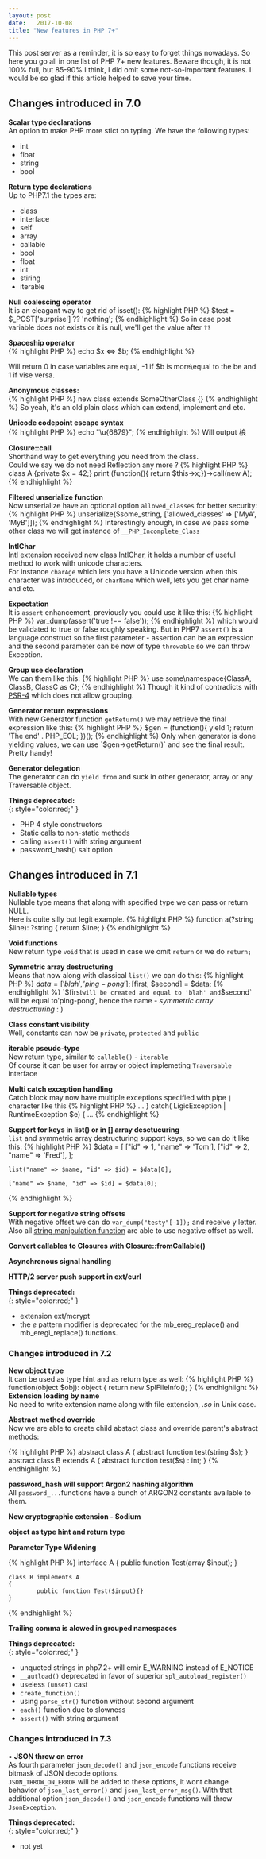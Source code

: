 ```yaml
---
layout: post
date:   2017-10-08
title: "New features in PHP 7+"
---
```


This post server as a reminder, it is so easy to forget things nowadays. So here you go all in one list of PHP 7+ new features.
Beware though, it is not 100% full, but 85-90% I think, I did omit some not-so-important features. I would be so glad if this article helped to save your time.


## Changes introduced in 7.0

**Scalar type declarations**  
An option to make PHP more stict on typing. We have the following types:
- int
- float
- string
- bool

**Return type declarations**  
Up to PHP7.1 the types are:
- class
- interface
- self
- array
- callable
- bool
- float
- int
- stiring
- iterable

**Null coalescing operator**   
It is an eleagant way to get rid of isset():
{% highlight PHP %}
    $test = $_POST['surprise'] ?? 'nothing';
{% endhighlight %}
So in case post variable does not exists or it is null, we'll get the value after `??`

**Spaceship operator**    
{% highlight PHP %}
    echo $x <=> $b;
{% endhighlight %}

Will return 0 in case variables are equal, -1 if $b is more\equal to the be and 1 if vise versa.

**Anonymous classes:**  
{% highlight PHP %}
    new class extends SomeOtherClass
    {}
{% endhighlight %}
So yeah, it's an old plain class which can extend, implement and etc.

**Unicode codepoint escape syntax**  
{% highlight PHP %}
    echo "\u{6879}";
{% endhighlight %}
Will output 桹 

**Closure::call**  
Shorthand way to get everything you need from the class.  
Could we say we do not need Reflection any more ?
{% highlight PHP %}
    class A {private $x = 42;} 
    print (function(){ return $this->x;})->call(new A); 
{% endhighlight %}

**Filtered unserialize function**  
Now unserialize have an optional option `allowed_classes` for better security:
{% highlight PHP %}
    unserialize($some_string, ['allowed_classes' => ['MyA', 'MyB']]);
{% endhighlight %}
Interestingly enough, in case we pass some other class we will get instance of `__PHP_Incomplete_Class`

**IntlChar**  
Intl extension received new class IntlChar, it holds a number of useful method to work with unicode characters.  
For instance `charAge` which lets you have a Unicode version when this character was introduced, or `charName` 
which well, lets you get char name and etc.

**Expectation**  
It is `assert` enhancement, previously you could use it like this:
{% highlight PHP %}
    var_dump(assert('true !== false'));
{% endhighlight %}
which would be validated to true or false roughly speaking. But in PHP7 `assert()` is a language construct so the first parameter - assertion can be an expression and the second parameter can be now of type `throwable` so we can throw Exception.

**Group use declaration**  
We can them like this:
{% highlight PHP %}
    use some\namespace\{ClassA, ClassB, ClassC as C};
{% endhighlight %}
Though it kind of contradicts with [PSR-4](https://github.com/php-fig/fig-standards/blob/master/accepted/PSR-4-autoloader.md#2-specification) which does not allow grouping.

**Generator return expressions**  
With new Generator function `getReturn()` we may retrieve the final expression like this:
{% highlight PHP %}
    $gen = (function(){
        yield 1;
        return 'The end' . PHP_EOL;
    })();
{% endhighlight %}
Only when generator is done yielding values, we can use `$gen->getReturn()` and see the final result. Pretty handy!

**Generator delegation**   
The generator can do `yield from` and suck in other generator, array or any Traversable object.

**Things deprecated:**  
{: style="color:red;" }
- PHP 4 style constructors
- Static calls to non-static methods
- calling `assert()` with string argument
- password_hash() salt option

## Changes introduced in 7.1

**Nullable types**  
Nullable type means that along with specified type we can pass or return NULL.  
Here is quite silly but legit example.
{% highlight PHP %}
    function a(?string $line): ?string
    {
        return $line;
    }
{% endhighlight %}

**Void functions**   
New return type `void` that is used in case we omit `return` or we do `return;`

**Symmetric array destructuring**   
Means that now along with classical `list()` we can do this:
{% highlight PHP %}
    $data = ['blah', 'ping-pong'];
    [$first, $second] = $data;
{% endhighlight %}
`$first` will be created and equal to 'blah' and `$second` will be equal to'ping-pong',
hence the name - _symmetric array destructturing_ : )

**Class constant visibility**  
Well, constants can now be `private`, `protected` and `public`

**iterable pseudo-type**  
New return type, similar to `callable()` - `iterable`  
Of course it can be user for array or object implemeting `Traversable` interface

**Multi catch exception handling**  
Catch block may now have multiple exceptions specified with pipe `|` character like this
{% highlight PHP %}
    ...
    } catch( LigicException | RuntimeException $e) {
    ...
{% endhighlight %}

**Support for keys in list() or in [] array desctucuring**   
`list` and symmetric array destructuring support keys, so we can do it like this:
{% highlight PHP %}
    $data = [
        ["id" => 1, "name" => 'Tom'],
        ["id" => 2, "name" => 'Fred'],
    ];

    list("name" => $name, "id" => $id) = $data[0];

    ["name" => $name, "id" => $id] = $data[0];
{% endhighlight %}

**Support for negative string offsets**  
With negative offset we can do `var_dump("testy"[-1]);` and receive y letter.  
Also all [string manipulation function](http://php.net/manual/en/book.strings.php) are able to use negative offset as well.

**Convert callables to Closures with Closure::fromCallable()**   


**Asynchronous signal handling**  


**HTTP/2 server push support in ext/curl**  


**Things deprecated:**  
{: style="color:red;" }
- extension ext/mcrypt
- the _e_ pattern modifier is deprecated for the mb_ereg_replace() and mb_eregi_replace() functions.

### Changes introduced in 7.2

**New object type**  
It can be used as type hint and as return type as well:
{% highlight PHP %}
    function(object $obj): object {
        return new SplFileInfo();
    }
{% endhighlight %}
**Extension loading by name**  
No need to write extension name along with file extension, _.so_ in Unix case.  

**Abstract method override**   
Now we are able to create child abstact class and override parent's abstract methods:

{% highlight PHP %}
    abstract class A
    {
        abstract function test(string $s);
    }
    abstract class B extends A
    {
        abstract function test($s) : int;
    }
{% endhighlight %}

**password_hash will support Argon2 hashing algorithm**  
All `password_...`functions have a bunch of ARGON2 constants available to them.

**New cryptographic extension - Sodium**    

**object as type hint and return type**  

**Parameter Type Widening**  

{% highlight PHP %}
    interface A
    {
            public function Test(array $input);
    }

    class B implements A
    {
            public function Test($input){}
    }
{% endhighlight %}

**Trailing comma is alowed in grouped namespaces**  

**Things deprecated:**  
{: style="color:red;" }
- unquoted strings in php7.2+ will emir E_WARNING instead of E_NOTICE
- `__autload()` deprecated in favor of superior `spl_autoload_register()`
- useless `(unset)` cast
- `create_function()`
- using `parse_str()` function without second argument
- `each()` function due to slowness
- `assert()` with string argument 

### Changes introduced in 7.3   

&#9642; **JSON throw on error**    
As fourth parameter `json_decode()` and `json_encode` functions receive bitmask of JSON decode options.  
`JSON_THROW_ON_ERROR` will be added to these options, it wont change behavior of `json_last_error()` and `json_last_error_msg()`.
With that additional option `json_decode()` and `json_encode` functions will throw `JsonException`.


**Things deprecated:**   
{: style="color:red;" }
- not yet


